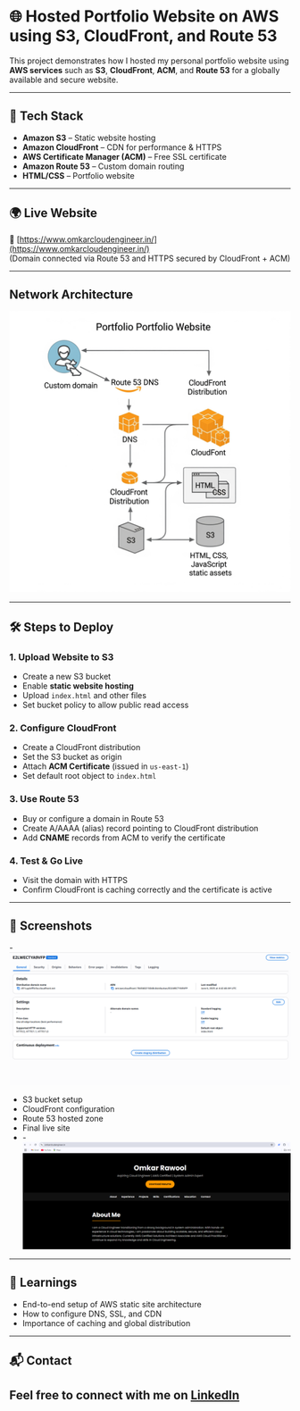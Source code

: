# 🌐 Hosted Portfolio Website on AWS using S3, CloudFront, and Route 53

This project demonstrates how I hosted my personal portfolio website using **AWS services** such as **S3**, **CloudFront**, **ACM**, and **Route 53** for a globally available and secure website.

---

## 🚀 Tech Stack

- **Amazon S3** – Static website hosting
- **Amazon CloudFront** – CDN for performance & HTTPS
- **AWS Certificate Manager (ACM)** – Free SSL certificate
- **Amazon Route 53** – Custom domain routing
- **HTML/CSS** – Portfolio website

---

## 🌍 Live Website

🔗 [https://www.omkarcloudengineer.in/](https://www.omkarcloudengineer.in/)  
(Domain connected via Route 53 and HTTPS secured by CloudFront + ACM)

---

## Network Architecture

![Portfolio Website Digram](Architecture/Architure-digram.png)

---

## 🛠️ Steps to Deploy

### 1. Upload Website to S3
- Create a new S3 bucket
- Enable **static website hosting**
- Upload `index.html` and other files
- Set bucket policy to allow public read access

### 2. Configure CloudFront
- Create a CloudFront distribution
- Set the S3 bucket as origin
- Attach **ACM Certificate** (issued in `us-east-1`)
- Set default root object to `index.html`

### 3. Use Route 53
- Buy or configure a domain in Route 53
- Create A/AAAA (alias) record pointing to CloudFront distribution
- Add **CNAME** records from ACM to verify the certificate

### 4. Test & Go Live
- Visit the domain with HTTPS
- Confirm CloudFront is caching correctly and the certificate is active

---

## 📸 Screenshots 
-![cloud front](Images/cloud-front.png)
- S3 bucket setup
- CloudFront configuration
- Route 53 hosted zone
- Final live site
- -![Output Screenshots](Images/output.png)
---

## 📌 Learnings

- End-to-end setup of AWS static site architecture
- How to configure DNS, SSL, and CDN
- Importance of caching and global distribution

---

## 📬 Contact

Feel free to connect with me on [LinkedIn](https://www.linkedin.com/in/omkar-cloud-engineer/)
---

